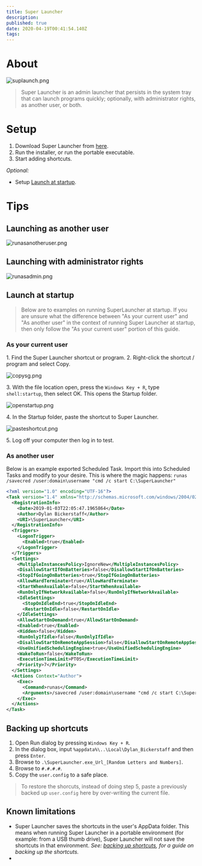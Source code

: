 ```yaml
---
title: Super Launcher
description: 
published: true
date: 2020-04-19T00:41:54.140Z
tags: 
---
```


# About

![suplaunch.png](/assets/software/supersuite/superlauncher/suplaunch.png)

> Super Launcher is an admin launcher that persists in the system tray that can launch programs quickly; optionally, with administrator rights, as another user, or both.

# Setup

1. Download Super Launcher from [here](https://github.com/belowaverage-org/SuperLauncher/releases).
2. Run the installer, or run the portable executable.
3. Start adding shortcuts.

*Optional:*

* Setup [Launch at startup](#launch-at-startup).

# Tips

## Launching as another user

![runasanotheruser.png](/assets/software/supersuite/superlauncher/runasanotheruser.png)

## Launching with administrator rights

![runasadmin.png](/assets/software/supersuite/superlauncher/runasadmin.png)

## Launch at startup

>Below are to examples on running SuperLauncher at startup.
>If you are unsure what the difference between "As your current user" and "As another user" in the context of running Super Launcher at startup, then only follow the "As your current user" portion of this guide.

### As your current user

1\. Find the Super Launcher shortcut or program.
2\. Right-click the shortcut / program and select Copy.

![copysg.png](/assets/software/supersuite/superlauncher/copysg.png)

3\. With the file location open, press the `Windows Key + R`, type `shell:startup`, then select OK. This opens the Startup folder.

![openstartup.png](/assets/software/supersuite/superlauncher/openstartup.png)

4\. In the Startup folder, paste the shortcut to Super Launcher.

![pasteshortcut.png](/assets/software/supersuite/superlauncher/pasteshortcut.png)

5\. Log off your computer then log in to test.

### As another user

Below is an example exported Scheduled Task. Import this into Scheduled Tasks and modify to your desire. This is where the magic happens: `runas /savecred /user:domain\username "cmd /c start C:\SuperLauncher"`

```xml
<?xml version="1.0" encoding="UTF-16"?>
<Task version="1.4" xmlns="http://schemas.microsoft.com/windows/2004/02/mit/task">
  <RegistrationInfo>
    <Date>2019-01-03T22:05:47.1965864</Date>
    <Author>Dylan Bickerstaff</Author>
    <URI>\SuperLauncher</URI>
  </RegistrationInfo>
  <Triggers>
    <LogonTrigger>
      <Enabled>true</Enabled>
    </LogonTrigger>
  </Triggers>
  <Settings>
    <MultipleInstancesPolicy>IgnoreNew</MultipleInstancesPolicy>
    <DisallowStartIfOnBatteries>false</DisallowStartIfOnBatteries>
    <StopIfGoingOnBatteries>true</StopIfGoingOnBatteries>
    <AllowHardTerminate>true</AllowHardTerminate>
    <StartWhenAvailable>false</StartWhenAvailable>
    <RunOnlyIfNetworkAvailable>false</RunOnlyIfNetworkAvailable>
    <IdleSettings>
      <StopOnIdleEnd>true</StopOnIdleEnd>
      <RestartOnIdle>false</RestartOnIdle>
    </IdleSettings>
    <AllowStartOnDemand>true</AllowStartOnDemand>
    <Enabled>true</Enabled>
    <Hidden>false</Hidden>
    <RunOnlyIfIdle>false</RunOnlyIfIdle>
    <DisallowStartOnRemoteAppSession>false</DisallowStartOnRemoteAppSession>
    <UseUnifiedSchedulingEngine>true</UseUnifiedSchedulingEngine>
    <WakeToRun>false</WakeToRun>
    <ExecutionTimeLimit>PT0S</ExecutionTimeLimit>
    <Priority>7</Priority>
  </Settings>
  <Actions Context="Author">
    <Exec>
      <Command>runas</Command>
      <Arguments>/savecred /user:domain\username "cmd /c start C:\SuperLauncher"</Arguments>
    </Exec>
  </Actions>
</Task>
```

## Backing up shortcuts

1. Open Run dialog by pressing `Windows Key + R`.
2. In the dialog box, input `%appdata%\..\Local\Dylan_Bickerstaff` and then press `Enter`.
3. Browse to `.\SuperLauncher.exe_Url_[Random Letters and Numbers]`.
4. Browse to `#.#.#.#`.
5. Copy the `user.config` to a safe place.

> To restore the shorcuts, instead of doing step 5, paste a previously backed up `user.config` here by over-writing the current file.

## Known limitations

* Super Launcher saves the shortcuts in the user's AppData folder. This means when running Super Launcher in a portable environment (for example: from a USB thumb drive), Super Launcher will not save the shortcuts in that environment. *See: [backing up shortcuts](#backing-up-shortcuts), for a guide on backing up the shortcuts.*
* 